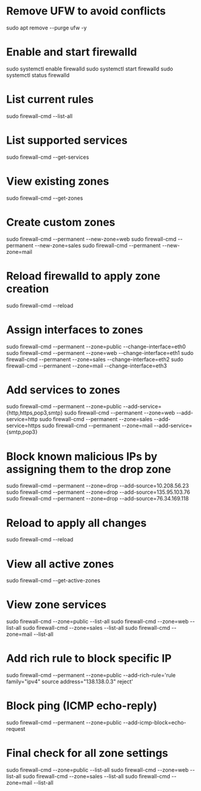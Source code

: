 # Remove UFW to avoid conflicts
sudo apt remove --purge ufw -y

# Enable and start firewalld
sudo systemctl enable firewalld
sudo systemctl start firewalld
sudo systemctl status firewalld

# List current rules
sudo firewall-cmd --list-all

# List supported services
sudo firewall-cmd --get-services

# View existing zones
sudo firewall-cmd --get-zones

# Create custom zones
sudo firewall-cmd --permanent --new-zone=web
sudo firewall-cmd --permanent --new-zone=sales
sudo firewall-cmd --permanent --new-zone=mail

# Reload firewalld to apply zone creation
sudo firewall-cmd --reload

# Assign interfaces to zones
sudo firewall-cmd --permanent --zone=public --change-interface=eth0
sudo firewall-cmd --permanent --zone=web --change-interface=eth1
sudo firewall-cmd --permanent --zone=sales --change-interface=eth2
sudo firewall-cmd --permanent --zone=mail --change-interface=eth3

# Add services to zones
sudo firewall-cmd --permanent --zone=public --add-service={http,https,pop3,smtp}
sudo firewall-cmd --permanent --zone=web --add-service=http
sudo firewall-cmd --permanent --zone=sales --add-service=https
sudo firewall-cmd --permanent --zone=mail --add-service={smtp,pop3}

# Block known malicious IPs by assigning them to the drop zone
sudo firewall-cmd --permanent --zone=drop --add-source=10.208.56.23
sudo firewall-cmd --permanent --zone=drop --add-source=135.95.103.76
sudo firewall-cmd --permanent --zone=drop --add-source=76.34.169.118

# Reload to apply all changes
sudo firewall-cmd --reload

# View all active zones
sudo firewall-cmd --get-active-zones

# View zone services
sudo firewall-cmd --zone=public --list-all
sudo firewall-cmd --zone=web --list-all
sudo firewall-cmd --zone=sales --list-all
sudo firewall-cmd --zone=mail --list-all

# Add rich rule to block specific IP
sudo firewall-cmd --permanent --zone=public --add-rich-rule='rule family="ipv4" source address="138.138.0.3" reject'

# Block ping (ICMP echo-reply)
sudo firewall-cmd --permanent --zone=public --add-icmp-block=echo-request

# Final check for all zone settings
sudo firewall-cmd --zone=public --list-all
sudo firewall-cmd --zone=web --list-all
sudo firewall-cmd --zone=sales --list-all
sudo firewall-cmd --zone=mail --list-all

